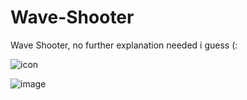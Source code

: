 # Wave-Shooter
Wave Shooter, no further explanation needed i guess (: 

![icon](https://user-images.githubusercontent.com/56665437/192508429-4ce1cafb-cf50-4a98-adda-0e61dbe4b5d5.png)

![image](https://user-images.githubusercontent.com/56665437/192143806-90bf3f10-d315-4234-993b-07db11859c2d.png)
